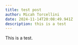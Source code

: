 ```yaml
---
title: test post
author: Micah Torcellini
date: 2024-11-14T20:08:49.941Z
description: this is a test
---
```

This is a test.
